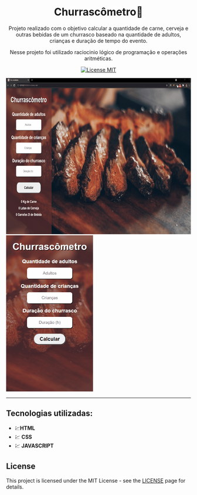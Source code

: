 
<h1 align="center">
Churrascômetro🍻
</h1>

<p align="center"> Projeto realizado com o objetivo calcular a quantidade de carne, cerveja e outras bebidas de um churrasco baseado na quantidade de adultos, crianças e duração de tempo do evento. </p>

<p align="center">Nesse projeto foi utilizado raciocinio lógico de programação e operações aritméticas.</p>

<p align="center">
  <a href="https://opensource.org/licenses/MIT">
    <img src="https://img.shields.io/badge/License-MIT-blue.svg" alt="License MIT">
  </a>
</p>


<div>
  <img src="./assets/gifs/Animação.gif" alt="demo" height="425">
  <img src="./assets/gifs/Animação2.gif"alt="demo" height="425">
</div>

<hr />

## Tecnologias utilizadas:

- 💹**HTML**  
- 💹 **CSS** 
- 💹 **JAVASCRIPT**


## License

This project is licensed under the MIT License - see the [LICENSE](https://opensource.org/licenses/MIT) page for details.


